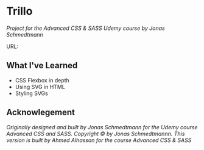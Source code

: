 # Trillo

*Project for the Advanced CSS & SASS Udemy course by Jonas Schmedtmann*

URL: 

## What I've Learned

- CSS Flexbox in depth
- Using SVG in HTML
- Styling SVGs

## Acknowlegement

*Originally designed and built by Jonas Schmedtmann for the Udemy course Advanced CSS and SASS. Copyright &copy; by Jonas Schmedtmannn. This version is built by Ahmed Alhassan for the course Advanced CSS & SASS*